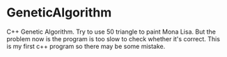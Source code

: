 # GeneticAlgorithm
C++ Genetic Algorithm.
Try to use 50 triangle to paint Mona Lisa.
But the problem now is the program is too slow to check whether it's correct.
This is my first c++ program so there may be some mistake.
